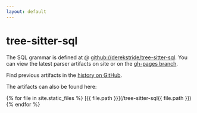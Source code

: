 ```yaml
---
layout: default
---
```


# tree-sitter-sql

The SQL grammar is defined at @ [github://derekstride/tree-sitter-sql](https://github.com/DerekStride/tree-sitter-sql).
You can view the latest parser artifacts on site or on the [gh-pages
branch](https://github.com/DerekStride/tree-sitter-sql/tree/gh-pages/src).

Find previous artifacts in the [history on GitHub](https://github.com/DerekStride/tree-sitter-sql/commits/gh-pages).

The artifacts can also be found here:

{% for file in site.static_files %}
[{{ file.path }}](/tree-sitter-sql{{ file.path }})
{% endfor %}
